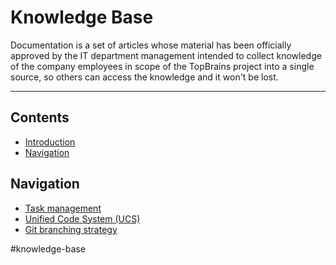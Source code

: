 # Knowledge Base
Documentation is a set of articles whose material has been officially approved by the IT department management intended to collect knowledge of the company employees in scope of the TopBrains project into a single source, so others can access the knowledge and it won't be lost.

---

## Contents
- [Introduction](#knowledge-base)
- [Navigation](#navigation)

## Navigation
- [Task management](./knowledge-base/task-management.md)
- [Unified Code System (UCS)](./knowledge-base/ucs.md)
- [Git branching strategy](./knowledge-base/git-branching-strategy.md)

#knowledge-base